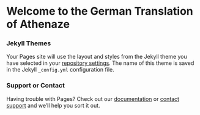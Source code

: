 # Welcome to the German Translation of Athenaze

### Jekyll Themes

Your Pages site will use the layout and styles from the Jekyll theme you have selected in your [repository settings](https://github.com/sleeptillseven/Athenaze/settings). The name of this theme is saved in the Jekyll `_config.yml` configuration file.

### Support or Contact

Having trouble with Pages? Check out our [documentation](https://help.github.com/categories/github-pages-basics/) or [contact support](https://github.com/contact) and we’ll help you sort it out.
